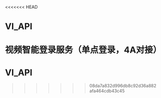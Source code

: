 <<<<<<< HEAD
# VI_API
视频智能登录服务（单点登录，4A对接）
=======
# VI_API
>>>>>>> 08da7a832d996db8c92d36a882afa464cdb43c45
